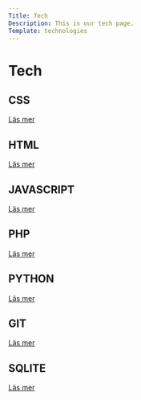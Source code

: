 ```yaml
---
Title: Tech
Description: This is our tech page.
Template: technologies
---
```

Tech
==========================

<div class="box span1">
    <h2>CSS</h2>
    <p><a href="%base_url%?technology/css">Läs mer</a></p>
</div>

<div class="box span2">
    <h2>HTML</h2>
    <p><a href="%base_url%?technology/html">Läs mer</a></p>
</div>

<div class="box span2">
    <h2>JAVASCRIPT</h2>
    <p><a href="%base_url%?technology/javascript">Läs mer</a></p>
</div>

<div class="box span1">
    <h2>PHP</h2>
    <p><a href="%base_url%?technology/php">Läs mer</a></p>
</div>

<div class="box span3">
    <h2>PYTHON</h2>
    <p><a href="%base_url%?technology/python">Läs mer</a></p>
</div>

<div class="box span1">
    <h2>GIT</h2>
    <p><a href="%base_url%?technology/git">Läs mer</a></p>
</div>

<div class="box span2">
    <h2>SQLITE</h2>
    <p><a href="%base_url%?technology/sqlite">Läs mer</a></p>
</div>
